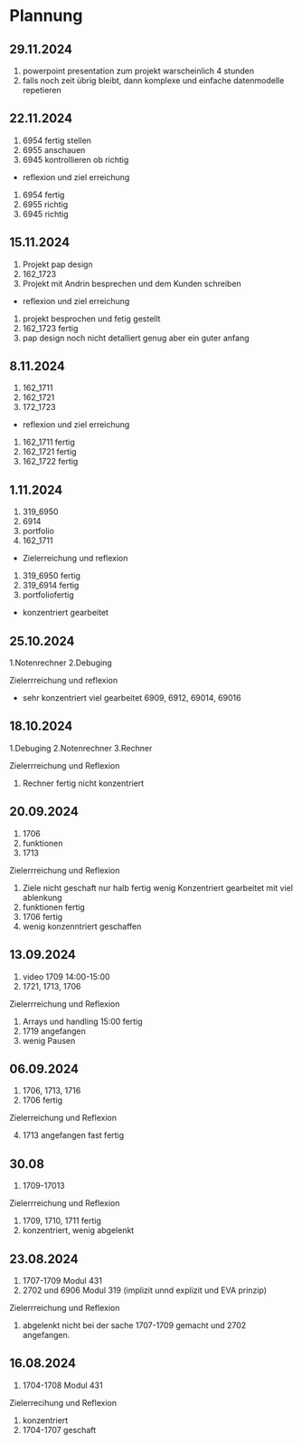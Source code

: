 # Plannung

## 29.11.2024
1. powerpoint presentation zum projekt warscheinlich 4 stunden
2. falls noch zeit übrig bleibt, dann komplexe und einfache datenmodelle repetieren
## 22.11.2024
1. 6954 fertig stellen
2. 6955 anschauen
3. 6945 kontrollieren ob richtig
-  reflexion und ziel erreichung
1. 6954 fertig
2. 6955 richtig
3. 6945 richtig

## 15.11.2024
1. Projekt pap design
2. 162_1723
3. Projekt mit Andrin besprechen und dem Kunden schreiben
- reflexion und ziel erreichung
1. projekt besprochen und fetig gestellt
2. 162_1723 fertig
3. pap design noch nicht detalliert genug aber ein guter anfang
## 8.11.2024
1. 162_1711
2. 162_1721
3. 172_1723

- reflexion und ziel erreichung
1. 162_1711 fertig
2. 162_1721 fertig
3. 162_1722 fertig
## 1.11.2024
1. 319_6950
2. 6914
3. portfolio
4. 162_1711
- Zielerreichung und reflexion
1. 319_6950 fertig
2. 319_6914 fertig
3. portfoliofertig
- konzentriert gearbeitet 
## 25.10.2024
1.Notenrechner
2.Debuging

Zielerrreichung und reflexion 
- sehr konzentriert viel gearbeitet 6909, 6912, 69014, 69016

## 18.10.2024
1.Debuging
2.Notenrechner 
3.Rechner

Zielerrreichung und Reflexion

1. Rechner fertig nicht konzentriert
   
## 20.09.2024
1. 1706
2. funktionen
3. 1713
   
Zielerrreichung und Reflexion

1. Ziele nicht geschaft nur halb fertig wenig Konzentriert gearbeitet mit viel ablenkung
2. funktionen fertig 
3. 1706 fertig
4. wenig konzenntriert geschaffen
   
## 13.09.2024

1. video 1709 14:00-15:00
2. 1721, 1713, 1706
   
Zielerrreichung und Reflexion

1. Arrays und handling 15:00 fertig
2. 1719 angefangen
3. wenig Pausen

## 06.09.2024

1. 1706, 1713, 1716
2. 1706 fertig
   
Zielerreichung und Reflexion

4. 1713 angefangen fast fertig
   
## 30.08

1. 1709-17013
   
Zielerrreichung und Reflexion

1. 1709, 1710, 1711 fertig
2. konzentriert, wenig abgelenkt
   
   
## 23.08.2024

1. 1707-1709 Modul 431
2. 2702 und 6906 Modul 319 (implizit unnd explizit und EVA prinzip)

Zielerrreichung und Reflexion

1. abgelenkt nicht bei der sache 1707-1709 gemacht und 2702 angefangen.

## 16.08.2024
1. 1704-1708 Modul 431

Zielerrecihung und Reflexion

1. konzentriert
2. 1704-1707 geschaft
   
